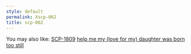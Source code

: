 ```yaml
---
style: default
permalink: Xscp-062
title: scp-062
---
```

You may also like:
[SCP-1809](http://scp-wiki.net/scp-1809)
[help me my (love for my) daughter was born too still](http://scp-wiki.net/the-sky-carries-the-brightness-of-your-smile)
